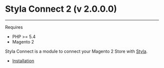 # Styla Connect 2 (v 2.0.0.0)
---

Requires 
* PHP >= 5.4
* Magento 2

Styla Connect is a module to connect your Magento 2 Store with [Styla](http://www.styla.com/).

* [Installation](doc/installation.md)
